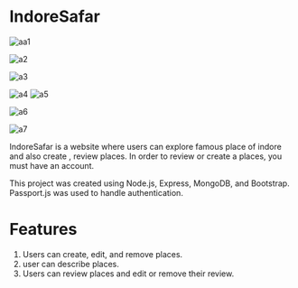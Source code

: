# IndoreSafar
![aa1](https://user-images.githubusercontent.com/73153153/126197313-d23489f9-de1b-4a38-aded-eac5a5246640.jpg)

![a2](https://user-images.githubusercontent.com/73153153/126197092-01b46e39-b1ec-408e-adee-8402acf81e6a.jpg)

![a3](https://user-images.githubusercontent.com/73153153/126197137-1c996026-9267-4f41-84d0-db1fe8c25cf7.jpg)

![a4](https://user-images.githubusercontent.com/73153153/126197163-3c24aa19-10c1-4372-9704-cbb9bb22cf3a.jpg)
![a5](https://user-images.githubusercontent.com/73153153/126197225-588054a4-29e5-46dc-9950-4d84579e15c4.jpg)

![a6](https://user-images.githubusercontent.com/73153153/126197254-602d5830-bad9-4d51-b1d5-cf2a08e8f75b.jpg)

![a7](https://user-images.githubusercontent.com/73153153/126197309-87dae7aa-8981-4e19-bebe-ee29eeabada8.jpg)

IndoreSafar is a website where users can explore famous place of indore and also create , review places. In order to review or create a places, you must have an account. 

This project was created using Node.js, Express, MongoDB, and Bootstrap. Passport.js was used to handle authentication.

# Features
1. Users can create, edit, and remove places. <br>
2. user can describe places. <br>
3. Users can review places and edit or remove their review.




